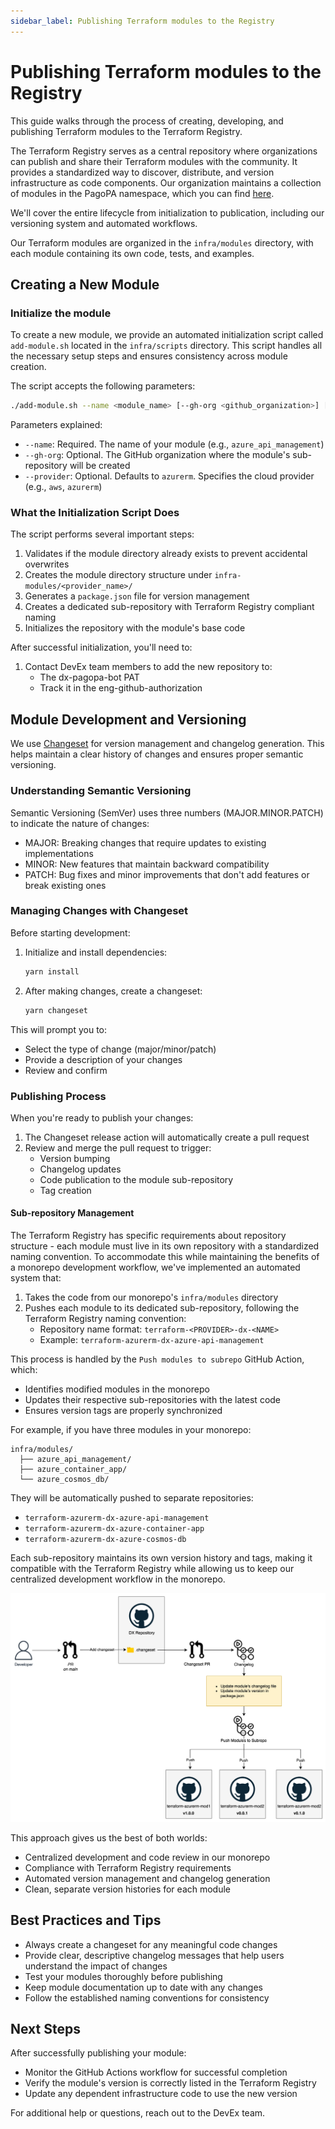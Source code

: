 ```yaml
---
sidebar_label: Publishing Terraform modules to the Registry
---
```



# Publishing Terraform modules to the Registry

This guide walks through the process of creating, developing, and publishing Terraform modules to the Terraform Registry.

The Terraform Registry serves as a central repository where organizations can publish and share their Terraform modules with the community. It provides a standardized way to discover, distribute, and version infrastructure as code components. Our organization maintains a collection of modules in the PagoPA namespace, which you can find [here](https://registry.terraform.io/namespaces/pagopa).

We'll cover the entire lifecycle from initialization to publication, including our versioning system and automated workflows.

Our Terraform modules are organized in the `infra/modules` directory, with each module containing its own code, tests, and examples.

## Creating a New Module

### Initialize the module

To create a new module, we provide an automated initialization script called `add-module.sh` located in the `infra/scripts` directory. This script handles all the necessary setup steps and ensures consistency across module creation.

The script accepts the following parameters:

```bash
./add-module.sh --name <module_name> [--gh-org <github_organization>] [--provider <provider_name>]
```

Parameters explained:
- `--name`: Required. The name of your module (e.g., `azure_api_management`)
- `--gh-org`: Optional. The GitHub organization where the module's sub-repository will be created
- `--provider`: Optional. Defaults to `azurerm`. Specifies the cloud provider (e.g., `aws`, `azurerm`)

### What the Initialization Script Does

The script performs several important steps:

1. Validates if the module directory already exists to prevent accidental overwrites
2. Creates the module directory structure under `infra-modules/<provider_name>/`
3. Generates a `package.json` file for version management
4. Creates a dedicated sub-repository with Terraform Registry compliant naming
5. Initializes the repository with the module's base code

After successful initialization, you'll need to:
1. Contact DevEx team members to add the new repository to:
   - The dx-pagopa-bot PAT
   - Track it in the eng-github-authorization

## Module Development and Versioning

We use [Changeset](https://github.com/changesets/changesets) for version management and changelog generation. This helps maintain a clear history of changes and ensures proper semantic versioning.

### Understanding Semantic Versioning

Semantic Versioning (SemVer) uses three numbers (MAJOR.MINOR.PATCH) to indicate the nature of changes:

- MAJOR: Breaking changes that require updates to existing implementations
- MINOR: New features that maintain backward compatibility
- PATCH: Bug fixes and minor improvements that don't add features or break existing ones

### Managing Changes with Changeset

Before starting development:

1. Initialize and install dependencies:
   ```bash
   yarn install
   ```

2. After making changes, create a changeset:
   ```bash
   yarn changeset
   ```

This will prompt you to:
- Select the type of change (major/minor/patch)
- Provide a description of your changes
- Review and confirm

### Publishing Process

When you're ready to publish your changes:

1. The Changeset release action will automatically create a pull request
2. Review and merge the pull request to trigger:
   - Version bumping
   - Changelog updates
   - Code publication to the module sub-repository
   - Tag creation

#### Sub-repository Management

The Terraform Registry has specific requirements about repository structure - each module must live in its own repository with a standardized naming convention. To accommodate this while maintaining the benefits of a monorepo development workflow, we've implemented an automated system that:

1. Takes the code from our monorepo's `infra/modules` directory
2. Pushes each module to its dedicated sub-repository, following the Terraform Registry naming convention:
   - Repository name format: `terraform-<PROVIDER>-dx-<NAME>`
   - Example: `terraform-azurerm-dx-azure-api-management`

This process is handled by the `Push modules to subrepo` GitHub Action, which:
- Identifies modified modules in the monorepo
- Updates their respective sub-repositories with the latest code
- Ensures version tags are properly synchronized

For example, if you have three modules in your monorepo:
```
infra/modules/
  ├── azure_api_management/
  ├── azure_container_app/
  └── azure_cosmos_db/
```

They will be automatically pushed to separate repositories:
- `terraform-azurerm-dx-azure-api-management`
- `terraform-azurerm-dx-azure-container-app`
- `terraform-azurerm-dx-azure-cosmos-db`

Each sub-repository maintains its own version history and tags, making it compatible with the Terraform Registry while allowing us to keep our centralized development workflow in the monorepo.

![Monorepo splitting strategy](./publishing-terraform-modules/push-to-subrepo.png)

This approach gives us the best of both worlds:
- Centralized development and code review in our monorepo
- Compliance with Terraform Registry requirements
- Automated version management and changelog generation
- Clean, separate version histories for each module

## Best Practices and Tips

- Always create a changeset for any meaningful code changes
- Provide clear, descriptive changelog messages that help users understand the impact of changes
- Test your modules thoroughly before publishing
- Keep module documentation up to date with any changes
- Follow the established naming conventions for consistency

## Next Steps

After successfully publishing your module:
- Monitor the GitHub Actions workflow for successful completion
- Verify the module's version is correctly listed in the Terraform Registry
- Update any dependent infrastructure code to use the new version

For additional help or questions, reach out to the DevEx team.
